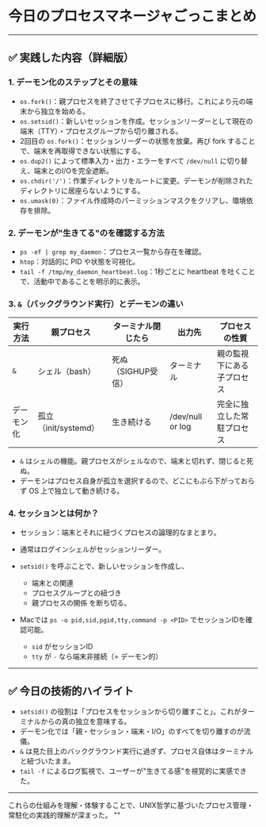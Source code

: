 # 今日のプロセスマネージャごっこまとめ

---

## ✅ 実践した内容（詳細版）

### 1. デーモン化のステップとその意味

* `os.fork()`：親プロセスを終了させて子プロセスに移行。これにより元の端末から独立を始める。
* `os.setsid()`：新しいセッションを作成。セッションリーダーとして現在の端末（TTY）・プロセスグループから切り離される。
* 2回目の `os.fork()`：セッションリーダーの状態を放棄。再び fork することで、端末を再取得できない状態にする。
* `os.dup2()` によって標準入力・出力・エラーをすべて `/dev/null` に切り替え、端末とのI/Oを完全遮断。
* `os.chdir('/')`：作業ディレクトリをルートに変更。デーモンが削除されたディレクトリに居座らないようにする。
* `os.umask(0)`：ファイル作成時のパーミッションマスクをクリアし、環境依存を排除。

### 2. デーモンが"生きてる"のを確認する方法

* `ps -ef | grep my_daemon`：プロセス一覧から存在を確認。
* `htop`：対話的に PID や状態を可視化。
* `tail -f /tmp/my_daemon_heartbeat.log`：1秒ごとに heartbeat を吐くことで、活動中であることを明示的に表示。

### 3. `&`（バックグラウンド実行）とデーモンの違い

| 実行方法  | 親プロセス            | ターミナル閉じたら    | 出力先              | プロセスの性質       |
| ----- | ---------------- | ------------ | ---------------- | ------------- |
| `&`   | シェル（bash）        | 死ぬ（SIGHUP受信） | ターミナル            | 親の監視下にある子プロセス |
| デーモン化 | 孤立（init/systemd） | 生き続ける        | /dev/null or log | 完全に独立した常駐プロセス |

* `&` はシェルの機能。親プロセスがシェルなので、端末と切れず、閉じると死ぬ。
* デーモンはプロセス自身が孤立を選択するので、どこにもぶら下がっておらず OS 上で独立して動き続ける。

### 4. セッションとは何か？

* セッション：端末とそれに紐づくプロセスの論理的なまとまり。
* 通常はログインシェルがセッションリーダー。
* `setsid()` を呼ぶことで、新しいセッションを作成し、

  * 端末との関連
  * プロセスグループとの紐づき
  * 親プロセスの関係
    を断ち切る。
* Macでは `ps -o pid,sid,pgid,tty,command -p <PID>` でセッションIDを確認可能。

  * `sid` がセッションID
  * `tty` が `-` なら端末非接続（= デーモン的）

---

## ✅ 今日の技術的ハイライト

* `setsid()` の役割は「プロセスをセッションから切り離すこと」。これがターミナルからの真の独立を意味する。
* デーモン化では「親・セッション・端末・I/O」のすべてを切り離すのが流儀。
* `&` は見た目上のバックグラウンド実行に過ぎず、プロセス自体はターミナルと紐づいたまま。
* `tail -f` によるログ監視で、ユーザーが"生きてる感"を視覚的に実感できた。

---

これらの仕組みを理解・体験することで、UNIX哲学に基づいたプロセス管理・常駐化の実践的理解が深まった。
""
